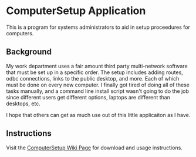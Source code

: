 # ComputerSetup Application
This is a program for systems administrators to aid in setup proceedures for computers.

## Background
My work department uses a fair amount third party multi-network software that must be set up in a specific order.
The setup includes adding routes, odbc connections, links to the public desktop, and more.  Each of which must be done on every new computer.
I finally got tired of doing all of these tasks manually, and a command line install script wasn't going to do the job since different users
get different options, laptops are different than desktops, etc.

I hope that others can get as much use out of this little applicaiton as I have.

## Instructions
Visit the [ComputerSetup Wiki Page](https://github.com/jhale85446/ComputerSetup/wiki) for download and usage instructions.
